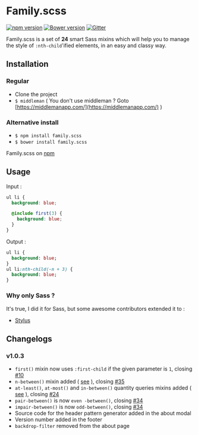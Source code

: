 # Family.scss
[![npm version](https://badge.fury.io/js/family.scss.svg)](https://badge.fury.io/js/family.scss)
[![Bower version](https://badge.fury.io/bo/family.scss.svg)](https://badge.fury.io/bo/family.scss)
[![Gitter](https://badges.gitter.im/LukyVj/family.scss.svg)](https://gitter.im/LukyVj/family.scss?utm_source=badge&utm_medium=badge&utm_campaign=pr-badge)

Family.scss is a set of **24** smart Sass mixins which will help you to manage the style of `:nth-child`'ified elements, in an easy and classy way.


## Installation

### Regular
- Clone the project
- `$ middleman` ( You don't use middleman ? Goto [https://middlemanapp.com/](https://middlemanapp.com/) )

### Alternative install
- `$ npm install family.scss`
- `$ bower install family.scss`

Family.scss on [npm](https://www.npmjs.com/package/family.scss)

## Usage
Input :
```scss
ul li {
  background: blue;

  @include first(3) {
    background: blue;
  }
}
```

Output :
```sass
ul li {
  background: blue;
}
ul li:nth-child(-n + 3) {
  background: blue;
}

```

### Why only Sass ?
It's true, I did it for Sass, but some awesome contributors extended it to :
- [Stylus](https://github.com/nusususuzu/family.styl)


## Changelogs

### v1.0.3

- `first()` mixin now uses `:first-child` if the given parameter is `1`, closing [#10](https://github.com/LukyVj/family.scss/issues/10)
- `n-between()` mixin added ( [see](#) ), closing [#35](https://github.com/LukyVj/family.scss/issues/35)
- `at-least()`, `at-most()` and `in-between()` quantity queries mixins added ( [see](#) ), closing [#24](https://github.com/LukyVj/family.scss/issues/24)
- `pair-between()` is now `even
-between()`, closing [#34](https://github.com/LukyVj/family.scss/issues/34)
- `impair-between()` is now `odd-between()`, closing [#34](https://github.com/LukyVj/family.scss/issues/34)
- Source code for the header pattern generator added in the about modal
- Version number added in the footer
- `backdrop-filter` removed from the about page